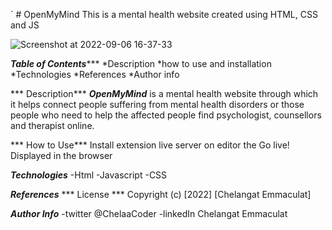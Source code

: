 ` # OpenMyMind
This is a mental health website created using HTML, CSS and JS

![Screenshot at 2022-09-06 16-37-33](https://user-images.githubusercontent.com/91132415/188650491-e1804b4b-ddbb-4a0d-9539-73ff993ea917.png)

***Table of Contents******
*Description
*how to use and installation
*Technologies
*References
*Author info

*** Description***
***OpenMyMind*** is a mental health website through which it helps connect people suffering from mental health disorders or those people who need to help 
the affected people find psychologist, counsellors and therapist online.

*** How to Use***
Install extension live server on editor the Go live! 
Displayed in the browser

***Technologies***
-Html
-Javascript
-CSS

***References***
*** License ***
Copyright (c) [2022] [Chelangat Emmaculat]



***Author Info***
-twitter @ChelaaCoder
-linkedIn Chelangat Emmaculat
